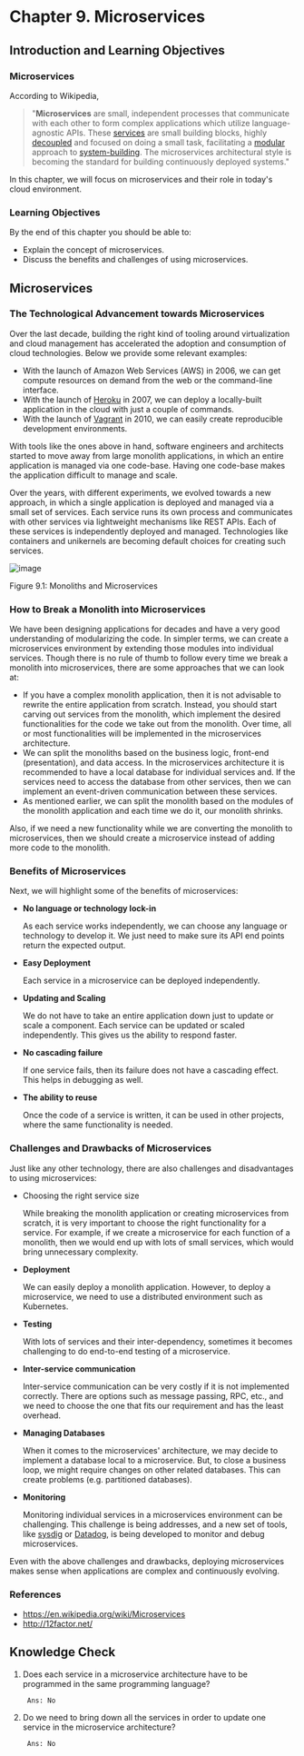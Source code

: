 # Chapter 9. Microservices

## Introduction and Learning Objectives
### Microservices
According to Wikipedia, 

> "__Microservices__ are small, independent processes that communicate with each other to form complex applications which utilize language-agnostic APIs. These [services][svc] are small building blocks, highly [decoupled][decop] and focused on doing a small task, facilitating a [modular][modul] approach to [system-building][system].  The microservices architectural style is becoming the standard for building continuously deployed systems."

In this chapter, we will focus on microservices and their role in today's cloud environment.

### Learning Objectives
By the end of this chapter you should be able to:

+ Explain the concept of microservices.
+ Discuss the benefits and challenges of using microservices.


## Microservices
### The Technological Advancement towards Microservices
Over the last decade, building the right kind of tooling around virtualization and cloud management has accelerated the adoption and consumption of cloud technologies. Below we provide some relevant examples:

+ With the launch of Amazon Web Services (AWS) in 2006, we can get compute resources on demand from the web or the command-line interface. 
+ With the launch of [Heroku][heroku] in 2007, we can deploy a locally-built application in the cloud with just a couple of commands.
+ With the launch of [Vagrant][vagrant] in 2010, we can easily create reproducible development environments.

With tools like the ones above in hand, software engineers and architects started to move away from large monolith applications, in which an entire application is managed via one code-base. Having one code-base makes the application difficult to manage and scale.

Over the years, with different experiments, we evolved towards a new approach, in which a single application is deployed and managed via a small set of services. Each service runs its own process and communicates with other services via lightweight mechanisms like REST APIs. Each of these services is independently deployed and managed. Technologies like containers and unikernels are becoming default choices for creating such services.

![image][img1]

Figure 9.1: Monoliths and Microservices 

### How to Break a Monolith into Microservices
We have been designing applications for decades and have a very good understanding of modularizing the code. In simpler terms, we can create a microservices environment by extending those modules into individual services. Though there is no rule of thumb to follow every time we break a monolith into microservices, there are some approaches that we can look at:

+ If you have a complex monolith application, then it is not advisable to rewrite the entire application from scratch. Instead, you should start carving out services from the monolith, which implement the desired functionalities for the code we take out from the monolith. Over time, all or most functionalities will be implemented in the microservices architecture.
+ We can split the monoliths based on the business logic, front-end (presentation), and data access. In the microservices architecture it is recommended to have a local database for individual services and. If the services need to access the database from other services, then we can implement an event-driven communication between these services. 
+ As mentioned earlier, we can split the monolith based on the modules of the monolith application and each time we do it, our monolith shrinks. 

Also, if we need a new functionality while we are converting the monolith to microservices, then we should create a microservice instead of adding more code to the monolith. 

### Benefits of Microservices
Next, we will highlight some of the benefits of microservices:

+ __No language or technology lock-in__

    As each service works independently, we can choose any language or technology to develop it. We just need to make sure its API end points return the expected output.

+ __Easy Deployment__

    Each service in a microservice can be deployed independently.

+ __Updating and Scaling__
    
    We do not have to take an entire application down just to update or scale a component. Each service can be updated or scaled independently. This gives us the ability to respond faster.

+ __No cascading failure__
    
    If one service fails, then its failure does not have a cascading effect. This helps in debugging as well.

+ __The ability to reuse__
    
    Once the code of a service is written, it can be used in other projects, where the same functionality is needed.

### Challenges and Drawbacks of Microservices
Just like any other technology, there are also challenges and disadvantages to using microservices:

+ Choosing the right service size
    
    While breaking the monolith application or creating microservices from scratch, it is very important to choose the right functionality for a service. For example, if we create a microservice for each function of a monolith, then we would end up with lots of small services, which would bring unnecessary complexity. 

+ __Deployment__

    We can easily deploy a monolith application. However, to deploy a microservice, we need to use a distributed environment such as Kubernetes. 

+ __Testing__

    With lots of services and their inter-dependency, sometimes it becomes challenging to do end-to-end testing of a microservice.  

+ __Inter-service communication__

    Inter-service communication can be very costly if it is not implemented correctly. There are options such as message passing, RPC, etc., and we need to choose the one that fits our requirement and has the least overhead. 

+ __Managing Databases__

    When it comes to the microservices' architecture, we may decide to implement a database local to a microservice. But, to close a business loop, we might require changes on other related databases. This can create problems (e.g. partitioned databases). 

+ __Monitoring__

    Monitoring individual services in a microservices environment can be challenging.  This challenge is being addresses, and a new set of tools, like [sysdig][sysdig] or [Datadog][datadog], is being developed to monitor and debug microservices. 

Even with the above challenges and drawbacks, deploying microservices makes sense when applications are complex and continuously evolving.

### References
+ https://en.wikipedia.org/wiki/Microservices
+ http://12factor.net/


## Knowledge Check
1. Does each service in a microservice architecture have to be programmed in the same programming language?

        Ans: No

2. Do we need to bring down all the services in order to update one service in the microservice architecture?

        Ans: No


[img1]: https://prod-edxapp.edx-cdn.org/assets/courseware/v1/c8353742b159161f64edbcbabce031a6/asset-v1:LinuxFoundationX+LFS151.x+2T2016+type@asset+block/Fig9.1-Monoliths-Microservices.png

[wiki]: https://en.wikipedia.org/wiki/Microservices
[svc]: https://en.wikipedia.org/wiki/Service_(systems_architecture)
[decop]: https://en.wikipedia.org/wiki/Coupling_(computer_programming)
[modul]: https://en.wikipedia.org/wiki/Modularity
[system]: https://en.wikipedia.org/wiki/System
[heroku]: http://heroku.com/
[vagrant]: https://www.vagrantup.com/
[sysdig]: http://www.sysdig.org/
[datadog]: https://www.datadoghq.com/



